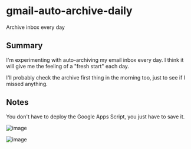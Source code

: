 # gmail-auto-archive-daily

Archive inbox every day

## Summary

I'm experimenting with auto-archiving my email inbox every day. I think it will give me the feeling of a "fresh start" each day.

I'll probably check the archive first thing in the morning too, just to see if I missed anything.

## Notes

You don't have to deploy the Google Apps Script, you just have to save it.

![image](https://github.com/ebanner/gmail-auto-archive-daily/assets/2068912/5cd67495-568c-448c-8804-4e40d0b09d10)

![image](https://github.com/ebanner/gmail-auto-archive-daily/assets/2068912/ed6424c2-43e5-430e-961d-7ff8ae71f37b)
